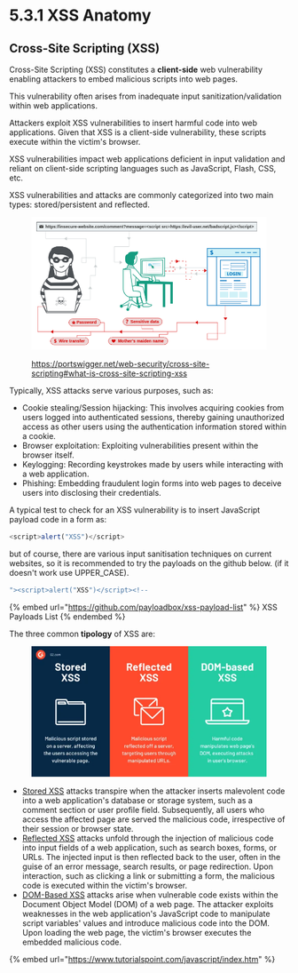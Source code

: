 # 5.3.1 XSS Anatomy

## Cross-Site Scripting (XSS)

Cross-Site Scripting (XSS) constitutes a **client-side** web vulnerability enabling attackers to embed malicious scripts into web pages.

This vulnerability often arises from inadequate input sanitization/validation within web applications.

Attackers exploit XSS vulnerabilities to insert harmful code into web applications. Given that XSS is a client-side vulnerability, these scripts execute within the victim's browser.

XSS vulnerabilities impact web applications deficient in input validation and reliant on client-side scripting languages such as JavaScript, Flash, CSS, etc.

XSS vulnerabilities and attacks are commonly categorized into two main types: stored/persistent and reflected.

<figure><img src="../../../.gitbook/assets/image (59).png" alt=""><figcaption><p><a href="https://portswigger.net/web-security/cross-site-scripting#what-is-cross-site-scripting-xss">https://portswigger.net/web-security/cross-site-scripting#what-is-cross-site-scripting-xss</a></p></figcaption></figure>



Typically, XSS attacks serve various purposes, such as:

* Cookie stealing/Session hijacking: This involves acquiring cookies from users logged into authenticated sessions, thereby gaining unauthorized access as other users using the authentication information stored within a cookie.
* Browser exploitation: Exploiting vulnerabilities present within the browser itself.
* Keylogging: Recording keystrokes made by users while interacting with a web application.
* Phishing: Embedding fraudulent login forms into web pages to deceive users into disclosing their credentials.

A typical test to check for an XSS vulnerability is to insert JavaScript payload code in a form as:

```javascript
<script>alert("XSS")</script>
```

but of course, there are various input sanitisation techniques on current websites, so it is recommended to try the payloads on the github below. (if it doesn't work use UPPER\_CASE).

```javascript
"><script>alert("XSS")</script><!--
```

{% embed url="https://github.com/payloadbox/xss-payload-list" %}
XSS Payloads List
{% endembed %}

The three common **tipology** of XSS are:

<figure><img src="../../../.gitbook/assets/image (60).png" alt=""><figcaption></figcaption></figure>

* [Stored XSS](5.3.2-anatomy-of-an-xss-exploitation.md) attacks transpire when the attacker inserts malevolent code into a web application's database or storage system, such as a comment section or user profile field. Subsequently, all users who access the affected page are served the malicious code, irrespective of their session or browser state.
* [Reflected XSS](5.3.2-anatomy-of-an-xss-exploitation.md) attacks unfold through the injection of malicious code into input fields of a web application, such as search boxes, forms, or URLs. The injected input is then reflected back to the user, often in the guise of an error message, search results, or page redirection. Upon interaction, such as clicking a link or submitting a form, the malicious code is executed within the victim's browser.
* [DOM-Based XSS](5.3.4-finding-xss.md) attacks arise when vulnerable code exists within the Document Object Model (DOM) of a web page. The attacker exploits weaknesses in the web application's JavaScript code to manipulate script variables' values and introduce malicious code into the DOM. Upon loading the web page, the victim's browser executes the embedded malicious code.

{% embed url="https://www.tutorialspoint.com/javascript/index.htm" %}
